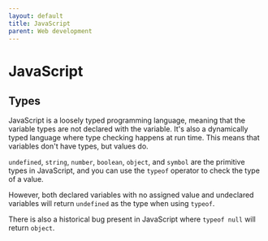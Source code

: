 ```yaml
---
layout: default
title: JavaScript
parent: Web development
---
```


# JavaScript

## Types

JavaScript is a loosely typed programming language, meaning that the variable types are not declared with the variable. It's also a dynamically typed language where type checking happens at run time. This means that variables don't have types, but values do.

`undefined`, `string`, `number`, `boolean`, `object`, and `symbol` are the primitive types in JavaScript, and you can use the `typeof` operator to check the type of a value.

However, both declared variables with no assigned value and undeclared variables will return `undefined` as the type when using `typeof`.

There is also a historical bug present in JavaScript where `typeof null` will return `object`.